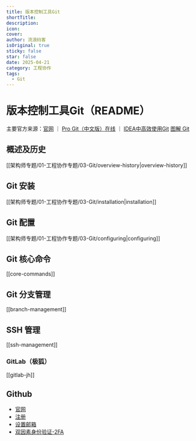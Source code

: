 ```yaml
---
title: 版本控制工具Git
shortTitle: 
description: 
icon: 
cover: 
author: 流浪码客
isOriginal: true
sticky: false
star: false
date: 2025-04-21
category: 工程协作
tags:
  - Git
---
```

# 版本控制工具Git（README）
主要官方来源：[官网](https://git-scm.com/) ｜  [Pro Git（中文版）在线](https://www.progit.cn/) ｜ [IDEA中高效使用Git](https://www.jetbrains.com/help/idea/using-git-integration.html)
[图解 Git](https://marklodato.github.io/visual-git-guide/index-zh-cn.html)
## 概述及历史
[[架构师专题/01-工程协作专题/03-Git/overview-history|overview-history]]
##  Git 安装
[[架构师专题/01-工程协作专题/03-Git/installation|installation]]
## Git 配置
[[架构师专题/01-工程协作专题/03-Git/configuring|configuring]]
## Git 核心命令
[[core-commands]]
## Git 分支管理
[[branch-management]]
## SSH 管理
[[ssh-management]]
### GitLab（极狐）
[[gitlab-jh]]
## Github
* [官网](https://github.com/)
* [注册](https://github.com/signup)
* [设置邮箱](https://github.com/settings/emails)
* [双因素身份验证-2FA](https://github.com/settings/security)
